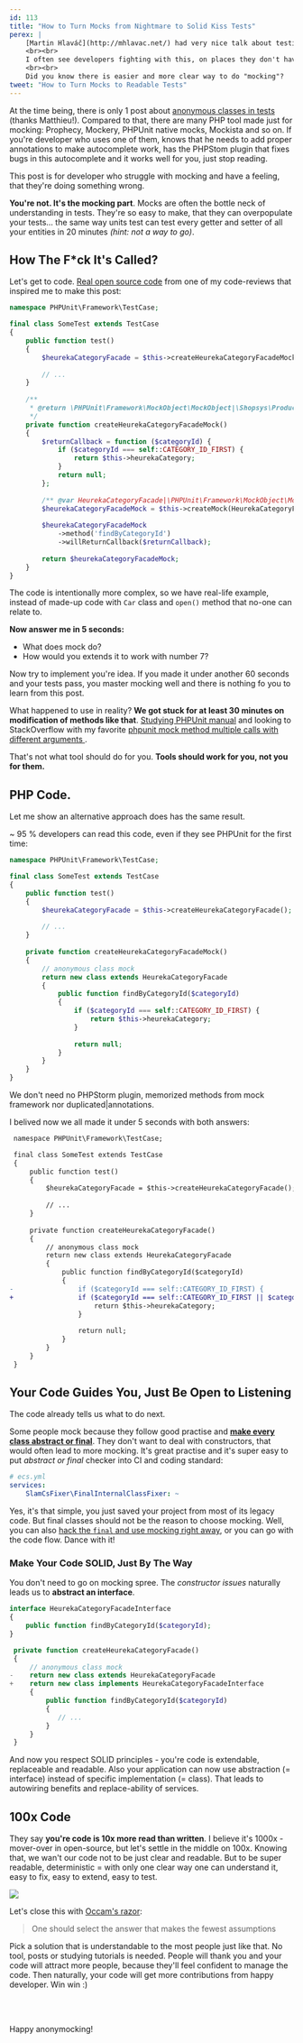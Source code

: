 ```yaml
---
id: 113
title: "How to Turn Mocks from Nightmare to Solid Kiss Tests"
perex: |
    [Martin Hlaváč](http://mhlavac.net/) had very nice talk about testing in [Berlin PHP Meetup](http://www.bephpug.de/2018/06/05/june.html) last week (while I hosted with [Rector](https://github.com/rectorphp/rector)), and one of topic was mocking.
    <br><br>
    I often see developers fighting with this, on places they don't have you, just because this topic is so widespread all over the internet and unit tools.
    <br><br>
    Did you know there is easier and more clear way to do "mocking"?    
tweet: "How to Turn Mocks to Readable Tests"
---
```


At the time being, there is only 1 post about [anonymous classes in tests](http://mnapoli.fr/anonymous-classes-in-tests/) (thanks Matthieu!). Compared to that, there are many PHP tool made just for mocking: Prophecy, Mockery, PHPUnit native mocks, Mockista and so on. If you're developer who uses one of them, knows that he needs to add proper annotations to make autocomplete work, has the PHPStom plugin that fixes bugs in this autocomplete and it works well for you, just stop reading. 

This post is for developer who struggle with mocking and have a feeling, that they're doing something wrong. 

**You're not. It's the mocking part**. Mocks are often the bottle neck of understanding in tests. They're so easy to make, that they can overpopulate your tests... the same way units test can test every getter and setter of all your entities in 20 minutes *(hint: not a way to go)*.

## How The F*ck It's Called?

Let's get to code. [Real open source code](https://github.com/shopsys/shopsys/commit/b73fc8da82f7d2679f05c8aedd29f010fd5d0630#diff-f1a8f90cb34e69e324153cce909467a2R92) from one of my code-reviews that inspired me to make this post:

```php
namespace PHPUnit\Framework\TestCase;

final class SomeTest extends TestCase
{
    public function test()
    {
        $heurekaCategoryFacade = $this->createHeurekaCategoryFacadeMock();
        
        // ...
    }
    
    /**
     * @return \PHPUnit\Framework\MockObject\MockObject|\Shopsys\ProductFeed\HeurekaBundle\Model\HeurekaCategory\HeurekaCategoryFacade
     */
    private function createHeurekaCategoryFacadeMock()
    {
        $returnCallback = function ($categoryId) {
            if ($categoryId === self::CATEGORY_ID_FIRST) {
                return $this->heurekaCategory;
            }
            return null;
        };
 
        /** @var HeurekaCategoryFacade|\PHPUnit\Framework\MockObject\MockObject $heurekaCategoryFacadeMock */
        $heurekaCategoryFacadeMock = $this->createMock(HeurekaCategoryFacade::class);
 
        $heurekaCategoryFacadeMock
            ->method('findByCategoryId')
            ->willReturnCallback($returnCallback);
 
        return $heurekaCategoryFacadeMock;
    }
}
```

The code is intentionally more complex, so we have real-life example, instead of made-up code with `Car` class and `open()` method that no-one can relate to.

**Now answer me in 5 seconds:**

- What does mock do? 
- How would you extends it to work with number 7?

Now try to implement you're idea. If you made it under another 60 seconds and your tests pass, you master mocking well and there is nothing fo you to learn from this post.

What happened to use in reality? **We got stuck for at least 30 minutes on modification of methods like that**. [Studying PHPUnit manual](https://phpunit.readthedocs.io/en/7.1/test-doubles.html?highlight=mocking) and looking to StackOverflow with my favorite [phpunit mock method multiple calls with different arguments
](https://stackoverflow.com/questions/5988616/phpunit-mock-method-multiple-calls-with-different-arguments).

That's not what tool should do for you. **Tools should work for you, not you for them.**  

## PHP Code.

Let me show an alternative approach does has the same result.

~ 95 % developers can read this code, even if they see PHPUnit for the first time: 

```php
namespace PHPUnit\Framework\TestCase;

final class SomeTest extends TestCase
{
    public function test()
    {
        $heurekaCategoryFacade = $this->createHeurekaCategoryFacade();
        
        // ...
    }
    
    private function createHeurekaCategoryFacadeMock()
    {
        // anonymous class mock
        return new class extends HeurekaCategoryFacade
        {
            public function findByCategoryId($categoryId)
            {
                if ($categoryId === self::CATEGORY_ID_FIRST) {
                    return $this->heurekaCategory;
                }
                
                return null;
            }
        }
    }
}
```

We don't need no PHPStorm plugin, memorized methods from mock framework nor duplicated|annotations.

I belived now we all made it under 5 seconds with both answers:

```diff
 namespace PHPUnit\Framework\TestCase;

 final class SomeTest extends TestCase
 {
     public function test()
     {
         $heurekaCategoryFacade = $this->createHeurekaCategoryFacade();
        
         // ...
     }
    
     private function createHeurekaCategoryFacade()
     {
         // anonymous class mock
         return new class extends HeurekaCategoryFacade
         {
             public function findByCategoryId($categoryId)
             {
-                if ($categoryId === self::CATEGORY_ID_FIRST) {
+                if ($categoryId === self::CATEGORY_ID_FIRST || $categoryId === 7) {
                     return $this->heurekaCategory;
                 }
                
                 return null;
             }
         }
     }
 }
```

## Your Code Guides You, Just Be Open to Listening

The code already tells us what to do next.

Some people mock because they follow good practise and **[make every class abstract or final](https://ocramius.github.io/blog/when-to-declare-classes-final/)**. They don't want to deal with constructors, that would often lead to more mocking. It's great practise and it's super easy to put *abstract or final* checker into CI and coding standard:

```yaml
# ecs.yml
services:
    SlamCsFixer\FinalInternalClassFixer: ~
```

Yes, it's that simple, you just saved your project from most of its legacy code. But final classes should not be the reason to choose mocking. Well, you can also [hack the `final` and use mocking right away](https://phpfashion.com/how-to-mock-final-classes), or you can go with the code flow. Dance with it!  

### Make Your Code SOLID, Just By The Way 

You don't need to go on mocking spree. The *constructor issues* naturally leads us to **abstract an interface**.

```php
interface HeurekaCategoryFacadeInterface
{
    public function findByCategoryId($categoryId);
}
```

```php
 private function createHeurekaCategoryFacade()
 {
     // anonymous class mock
-    return new class extends HeurekaCategoryFacade
+    return new class implements HeurekaCategoryFacadeInterface
     {
         public function findByCategoryId($categoryId)
         {
            // ...
         }
     }
 }
```

And now you respect SOLID principles - you're code is extendable, replaceable and readable. Also your application can now use abstraction (= interface) instead of specific implementation (= class). That leads to autowiring benefits and replace-ability of services. 

## 100x Code

They say **you're code is 10x more read than written**. I believe it's 1000x - mover-over in open-source, but let's settle in the middle on 100x. Knowing that, we wan't our code not to be just clear and readable. But to be super readable, deterministic = with only one clear way one can understand it, easy to fix, easy to extend, easy to test. 

<img src="https://upload.wikimedia.org/wikipedia/commons/thumb/a/ab/William_of_Ockham_-_Logica_1341.jpg/220px-William_of_Ockham_-_Logica_1341.jpg">

Let's close this with [Occam's razor](https://en.wikipedia.org/wiki/Occam%27s_razor):

<blockquote class="blockquote">
    One should select the answer that makes the fewest assumptions
</blockquote>

Pick a solution that is understandable to the most people just like that. No tool, posts or studying tutorials is needed. People will thank you and your code will attract more people, because they'll feel confident to manage the code. Then naturally, your code will get more contributions from happy developer. Win win :)

<br><br>

Happy anonymocking!
